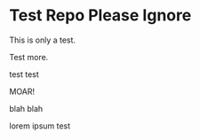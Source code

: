 # Test Repo Please Ignore

This is only a test.

Test more.

test test

MOAR!

blah blah

lorem ipsum test
